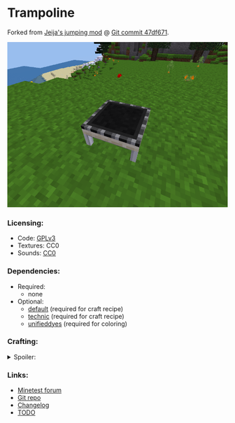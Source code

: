# Trampoline

Forked from [Jeija's jumping mod](https://forum.minetest.net/viewtopic.php?t=2957) @ [Git commit 47df671](https://github.com/Jeija/minetest-mod-jumping/tree/47df671545c55f446d1b2cd08d39a8ded40475d5).

![screenshot](screenshot.png)


### Licensing:

- Code: [GPLv3](LICENSE.txt)
- Textures: CC0
- Sounds: [CC0](docs/sources_sounds.txt)


### Dependencies:

- Required:
  - none
- Optional:
  - [default][mod.default] (required for craft recipe)
  - [technic][mod.technic] (required for craft recipe)
  - [unifieddyes][mod.unifieddyes] (required for coloring)


### Crafting:

<details>
<summary>Spoiler:</summary>

Key:
- TR = technic:rubber
- GW = group:wood
- GS = group:stick


Craft recipe:
```
    ╔════╦════╦════╗
    ║ TR ║ TR ║ TR ║
    ╠════╬════╬════╣
    ║ GW ║ GW ║ GW ║
    ╠════╬════╬════╣
    ║ GS ║    ║ GS ║
    ╚════╩════╩════╝
```

</details>


### Links:

- [Minetest forum](https://forum.minetest.net/viewtopic.php?t=17691)
- [Git repo](https://github.com/AntumMT/mod-trampoline)
- [Changelog](CHANGES.txt)
- [TODO](TODO.txt)


[mod.default]: https://github.com/minetest/minetest_game/tree/master/mods/default
[mod.technic]: https://forum.minetest.net/viewtopic.php?t=2538
[mod.unifieddyes]: https://forum.minetest.net/viewtopic.php?t=2178
